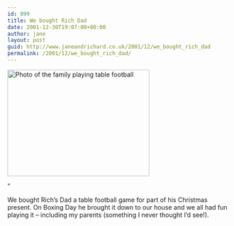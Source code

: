 ```yaml
---
id: 899
title: We bought Rich Dad
date: 2001-12-30T19:07:00+00:00
author: jane
layout: post
guid: http://www.janeandrichard.co.uk/2001/12/we_bought_rich_dad
permalink: /2001/12/we_bought_rich_dad/
---
```

<img src="http://v1.janeandrichard.co.uk/blog/img/tablefooty.jpg" width="320" height="240" alt="Photo of the family playing table football" />

&#8221;

We bought Rich&#8217;s Dad a table football game for part of his Christmas present. On Boxing Day he brought it down to our house and we all had fun playing it &#8211; including my parents (something I never thought I&#8217;d see!).